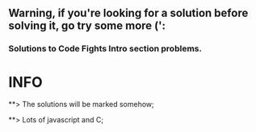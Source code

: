 ## Warning, if you're looking for a solution before solving it, go try some more (':
### Solutions to Code Fights Intro section problems.

INFO
=================
**> The solutions will be marked somehow;

**> Lots of javascript and C;

